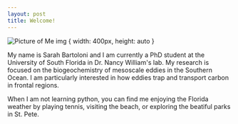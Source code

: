 ```yaml
---
layout: post
title: Welcome!
---
```

![Picture of Me]({{site.baseurl}}/images/headshot.png)
img {
  width: 400px,
  height: auto
}

My name is Sarah Bartoloni and I am currently a PhD student at the University of South Florida in Dr. Nancy William's lab. My research is focused on the biogeochemistry of mesoscale eddies in the Southern Ocean. I am particularly interested in how eddies trap and transport carbon in frontal regions. 

When I am not learning python, you can find me enjoying the Florida weather by playing tennis, visiting the beach, or exploring the beatiful parks in St. Pete.


